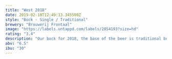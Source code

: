 ```yaml
---
title: "West 2018"
date: 2019-02-10T12:49:13.345500Z
style: "Bock - Single / Traditional"
brewery: "Brouwerij Frontaal"
image: "https://labels.untappd.com/labels/2854193?size=hd"
rating: "3.4"
description: "Our bock for 2018, the base of the beer is traditional but we put in some vanilla, coffee and cacao nibs to give this beer the autumn taste. A deep brown chocolate taste with some hints of the vanilla and coffee."
abv: "6.5"
ibu: "30"
---
```

